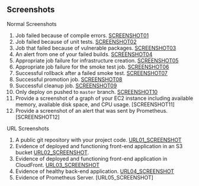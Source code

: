 ## Screenshots

Normal Screenshots

  1. Job failed because of compile errors. [SCREENSHOT01](01-COMPILE-ERRORS.png)
  1. Job failed because of unit tests. [SCREENSHOT02](02-UNIT-TEST-ERRORS.png)
  1. Job that failed because of vulnerable packages. [SCREENSHOT03](03-SECURITY-FAIL.png)
  1. An alert from one of your failed builds. [SCREENSHOT04](04-EMAIL-SLACK-FAIL.png)
  1. Appropriate job failure for infrastructure creation. [SCREENSHOT05](05-INFRASTRUCTURE-FAIL.png)
  1. Appropriate job failure for the smoke test job. [SCREENSHOT06](06-SMOKE-TEST-FAIL.png)
  1. Successful rollback after a failed smoke test. [SCREENSHOT07](07-ROLLBACK.png)
  1. Successful promotion job. [SCREENSHOT08](08-SUCCESSFUL-CLOUDFRONT-PROMOTION.png)
  1. Successful cleanup job. [SCREENSHOT09](09-CLEANUP.png)
  1. Only deploy on pushed to `master` branch. [SCREENSHOT10](10-ONLY-DEPLOY-MASTER.png)
  1. Provide a screenshot of a graph of your EC2 instance including available memory, available disk space, and CPU usage. [SCREENSHOT11]
  1. Provide a screenshot of an alert that was sent by Prometheus. [SCREENSHOT12]

URL Screenshots

  1. A public git repository with your project code. [URL01_SCREENSHOT](URL01-GITHUB-PUBLIC-REPO.png)
  1. Evidence of deployed and functioning front-end application in an S3 bucket [URL02_SCREENSHOT](URL02-S3-FRONTEND.png).
  1. Evidence of deployed and functioning front-end application in CloudFront. [URL03_SCREENSHOT](URL03-CLOUDFRONT-URL.png)
  1. Evidence of healthy back-end application. [URL04_SCREENSHOT](URL04-BACKEND-HEALTH.png)
  1. Evidence of Prometheus Server. [URL05_SCREENSHOT]